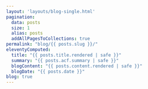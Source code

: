 ```yaml
---
layout: 'layouts/blog-single.html'
pagination:
  data: posts
  size: 1
  alias: posts
  addAllPagesToCollections: true
permalink: "blog/{{ posts.slug }}/"
eleventyComputed:
  title: "{{ posts.title.rendered | safe }}"
  summary: "{{ posts.acf.summary | safe }}"
  blogContent: "{{ posts.content.rendered | safe }}"
  blogDate: "{{ posts.date }}"
blog: true
---
```

